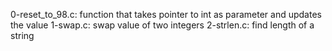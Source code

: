 0-reset_to_98.c: function that takes pointer to int as parameter and updates the value
1-swap.c: swap value of two integers
2-strlen.c: find length of a string

